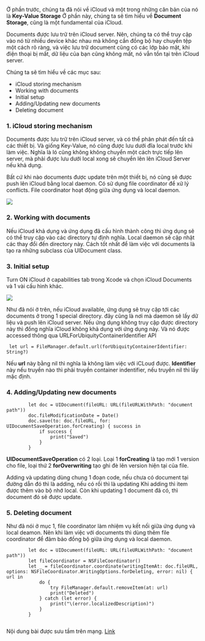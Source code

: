 Ở phần trước, chúng ta đã nói về iCloud và một trong những căn bản của nó là **Key-Value Storage**
Ở phần này, chúng ta sẽ tìm hiểu về **Document Storage**, cũng là một fundamental của iCloud.

Documents được lưu trữ trên iCloud server. Nên, chúng ta có thể truy cập vào nó từ nhiều device khác nhau mà không cần đồng bộ hay chuyển tệp một cách rõ ràng, và việc lưu trữ document cũng có các lớp bảo mật, khi điện thoại bị mất, dữ liệu của bạn cũng không mất, nó vẫn tồn tại trên iCloud server.

Chúng ta sẽ tìm hiểu về các mục sau:

* iCloud storing mechanism
* Working with documents
* Initial setup
* Adding/Updating new documents
* Deleting document

### 1. iCloud storing mechanism
Documents được lưu trữ trên iCloud server, và có thể phân phát đến tất cả các thiết bị. Và giống Key-Value, nó cũng được lưu dưới đĩa local trước khi làm việc. Nghĩa là ló cũng không không chuyển một cách trực tiếp lên server, mà phải được lưu dưới local xong sẽ chuyển lên lên iCloud Server nếu khả dụng.

Bất cứ khi nào documents được update trên một thiết bị, nó cũng sẽ được push lên iCloud bằng local daemon. Có sử dụng file coordinator để xử lý conflicts. File coordinator hoạt động giữa ứng dụng và local daemon.

![](https://images.viblo.asia/e14b0742-16af-47c7-849a-1d67c4a042ee.png)

### 2. Working with documents

Nếu iCloud khả dụng và ứng dụng đã cấu hình thành công thì ứng dụng sẽ có thể truy cập vào các directory tự định nghĩa. Local daemon sẽ cập nhật các thay đổi đến directory này. Cách tốt nhất để làm việc với documents là tạo ra những subclass của UIDocument class.

### 3. Initial setup

Turn ON iCloud ở capabilities tab trong Xcode và chọn iCloud Documents và 1 vài cấu hình khác.

![](https://images.viblo.asia/3e6d08dd-a242-4458-896c-870f742ac7ed.png)


Như đã nói ở trên, nếu iCloud available, ứng dụng sẽ truy cập tới các documents ở trong 1 special directory. đây cũng là nơi mà daemon sẽ lấy dữ liệu và push lên iCloud server. Nếu ứng dụng không truy cập được directory này thì đồng nghĩa iCloud không khả dụng với ứng dụng này. Và nó được accessed thông qua URLForUbiquityContainerIdentifier API
```
 let url = FileManager.default.url(forUbiquityContainerIdentifier: String?)
```

Nếu **url** này bằng nil thì nghĩa là không làm việc với iCLoud được. 
**Identifier** này nếu truyền nào thì phải truyền container indentifier, nếu truyền nil thì lấy mặc định.

### 4. Adding/Updating new documents

```
        let doc = UIDocument(fileURL: URL(fileURLWithPath: "document path"))
        doc.fileModificationDate = Date()
        doc.save(to: doc.fileURL, for: UIDocumentSaveOperation.forCreating) { success in
            if success {
                print("Saved")
            }
        }
```

**UIDocumentSaveOperation** có 2 loại. Loại 1 **forCreating** là tạo mới 1 version cho file, loại thứ 2 **forOverwriting** tạo ghi đè lên version hiện tại của file.

Adding và updating dùng chung 1 đoạn code, nếu chưa có document tại đường dẫn đó thì là adding, nếu có rồi thì là updating
Khi adding thì item được thêm vào bộ nhớ local. Còn khi updating 1 document đã có, thì document đó sẽ được update.

### 5. Deleting document
Như đã nói ở mục 1, file coordinator làm nhiệm vụ kết nối giữa ứng dụng và local deamon. Nên khi làm việc với documents thì dùng thêm file coordinator để đảm bảo đồng bộ giữa ứng dụng và local daemon.
```
        let doc = UIDocument(fileURL: URL(fileURLWithPath: "document path"))
        let fileCoordinator = NSFileCoordinator()
        let _ = fileCoordinator.coordinate(writingItemAt: doc.fileURL, options: NSFileCoordinator.WritingOptions.forDeleting, error: nil) { url in
            do {
                try FileManager.default.removeItem(at: url)
                print("Deleted")
            } catch (let error) {
                print("\(error.localizedDescription)")
            }
        }
        
```

Nội dung bài được sưu tầm trên mạng. [Link](https://itechroof.wordpress.com/2016/04/14/icloud-document-storage-part-1-iii/)